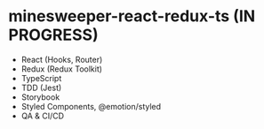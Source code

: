 # minesweeper-react-redux-ts (IN PROGRESS)
- React (Hooks, Router)
- Redux (Redux Toolkit)
- TypeScript
- TDD (Jest)
- Storybook
- Styled Components, @emotion/styled
- QA & CI/CD
